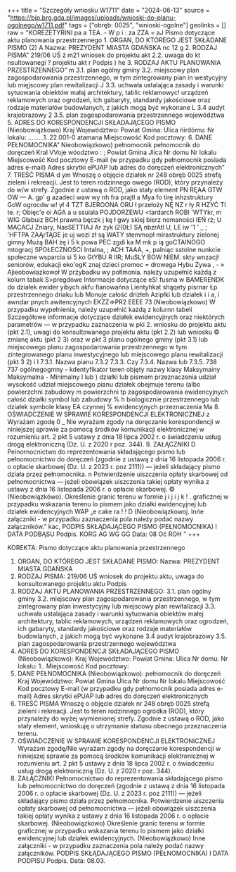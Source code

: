 +++
title = "Szczegóły wniosku W1711"
date = "2024-06-13"
source = "https://bip.brg.gda.pl/images/uploads/wnioski-do-planu-ogolnego/w1711.pdf"
tags = ["obręb: 0025", "wnioski-ogolne"]
geolinks = []
raw = "KOREZETYRINI pa a TEA. - W p i : za ZZA = aJ Pismo dotyczące aktu planowania przestrzennego 1. ORGAN, DO KTÓREGO JEST SKŁADANE PISMO (2)  A Nazwa: PREZYDENT MIASTA GDAŃSKA nc 12  g 2. RODZAJ PISMA”  219/06 UŚ ż m21 wniosek do projektu akt 2.2. uwaga do kt nsultowanegi ? projektu akt r Podpis ) he 3. RODZAJ AKTU PLANOWANIA PRZESTRZENNEGO” m 3.1. plan ogólny gminy 3.2. miejscowy plan zagospodarowania przestrzennego, w tym zintegrowany pian in westycyjny lub mięjscowy plan rewitalizacji J 3.3. uchwała ustalająca zasady i warunki sytuowania obiektów małaj architektury, tablic reklamowyc!  urządzeń reklamowych oraz ogrodzeń, ich gabaryty, standardy jakościowe oraz rodzaje materiałów budowlanych, z jakich mogą być wykonane L 3.4 audyt krajobrazowy 2 3.5. plan zagospodarowania przestrzennego województwa 5. ADRES DO KORESPONDENCJI SKŁADAJĄCEGO PISMO (Nieobowiązkowo) Kraj Województwo: Powiat Gmina: Ulica ńirdómu: Nr lokalu: .........1..22.001-0 atamana Miejscowość Kod pocztowy: 6. DANE PEŁNOMOCNIKA” Nieobowiązkowo) pełnomocnik  pełnomocnik do doręczeń Kral VVoje wóodztwo : ; Powiat Gmina Jlica Nr domu Nr lokalu Miejscowość Kod pocztowy E-mail (w przypadku gdy pełnomocnik posiada adres e-mail) Adres skrytki ePUAP lub adres do doręczeń elektronicznych” 7. TREŚĆ PISMA d ym Wnoszę o objęcie działek nr 248 obręb 0025 strefą zieleni i rekreacji. Jest to teren rodzinnego owego (ROD), który przynależy do w/w strefy. Zgodnie z ustawą o ROD, jako stały element PN RĘAA GTW OW  — A.  gp' g azadeci waw wy nh fra prajtl a Mya fo tirę inhzstruktury GoW ogrocdw w! ył 4 TZT BJEROONA ORU ł przełoży NĘ NZ r ły R HZYĆ TI te. r; Obięc'e oi AGA a  u ssuiala POJDORZEWU <tardarch ROBI 'WTYkr,  m WIG Głabuiz BCH prawna bęczk j kę ł gwy skiej bierz nomaności IEŃ rż; U MACACJ Zniary, NasSETTIAJ Ar zyk i2(0Ł) SĄ nbzrAtl U, LE iw '1 ' _ ; 'HFTPA ZAĄrTĄGE je uj wozi zł są WATY stemmopł mirastruktury zielonej gimny Mużą BAH żę i 5 k powa PEC zgdi ka M mk p ią goCTAINOGO mtogracj SPOŁECZNOŚCI Intalna, ; ACH TAAA, +, palniąc sstolne nunkcie społeczne wsparcia si 5 ko GtYBU R IIR; MuSLY BOW NIEM. skty wnzacjł seniorów, edukacji eko'ogK znaj dzieci promoc = drowega Hybu Żywa , - » Ajieobowiazkowoł W przybadku wy połlmonia. należy uzupełnić każdą z kolurn tabak S>pregdowe Intormacje dotyczące eS! fusma w BAMERENDK do działek ewider yibych akfu fianowańna Lientyhkat  shąqety pisrnar Łp przestrzennego  driaku lub Monuje całość   drizłeh Azipłki lub działek  i i a, i awndar pnych  awitencyjnych EKZZ=>PR2 EEEE 73 (Nieobowiązkowo) W przypadku wypełnienia, należy uzupełnić każdą z kolurnn tabeli Szczegółowe informacje dotyczące działek ewidencyjnych oraz niektórych parametrów — w przypadku zaznaczenia w pki 2. wniosku do projektu aktu (pkt 2.1), uwagi do konsultowanego projektu aktu (pkt 2.2) lub wniosku © zmianę aktu (pkt 2 3) oraz w pkt 3 planu ogólnego gminy (pkt 3.1) lub miejscowego planu zagospodarowania przestrzennego w tym zintegrowanego planu inwestycyjnego lub miejscowego planu rewitalizacji (pkt 3 2) i I 7.3.1. Nazwa pianu  7.3.2 7.3.3. Czy 7.3.4. Nazwa lub 7.3.5. 738  737   ogólnegogmny  - kdentyfikator teren objęty nazwy klasy Maksymainy Maksymalna  - Minimalny I  lub ) działki lub pismem przeznaczenia udział wysokość udział  miejscowego pianu działek obejmuje terenu (albo powierzchni zabudowy m powierzchni   tp zagospodarowania  ewidencyjnych całość działki symbol lub zabudowy % h biologicznie  przestrzennego lub działek symbole kłasy EA czynnej %   ewidencyjnych  przeznaczenia Ma  8. OŚWIADCZENIE W SPRAWIE KORESPONDENCJI ELEKTRONICZNEJ z Wyrażam zgodę 0 _ Nie wyrażam zgody na doręczanie korespondencji w niniejszej sprawie za pomocą środków komunikacji elektronicznej w rozumieniu art. 2 pkt 5 ustawy z dnia 18 lipca 2002 r. o świadczeniu usług drogą elektroniczną (Dz. U. z 2020 r poz. 344). 9. ZAŁĄCZNIKI D Peinornocnictwo do reprezentowania składającego pismo lub pełnomocnictwo do doręczeń (zgodnie z ustawą z dnia 16 listopada 2006 r. o opłacie skarbowej (Dz. U. z 2023 r. poz 2111)) — jeżeli składający pismo działa przez pełnomocnika. n Potwierdzenie uiszczenia opłaty skarbowej od pełnomocnictwa — jeżeli obowiązek uiszczenia takiej opłaty wynika z ustawy z dnia 16 listopada 2006 r. o opłacie skarbowej. © (Nieobowiązkówo). Określenie granic terenu w formie j i j i j k ! . graficznej w przypadku wskazania terenu lo pismem jako działki ewidencyjnej lub działek ewidencyjnych WAP „e cake ra ! ! D  (Nieobowiązkowoj. Inńe załączniki - w przypadku zaznaczenia pola należy podać nazwy załączników.” kac, PODPIS SKŁĄDAJĄCEGO PISMO (PEŁNOMOCNIKA) I DATA PODBĄSU Podpis. KORG AG WG GG Data: 08 Oć ROH "
+++

KOREKTA:
Pismo dotyczące aktu planowania przestrzennego
1. ORGAN, DO KTÓREGO JEST SKŁADANE PISMO:
Nazwa: PREZYDENT MIASTA GDAŃSKA
2. RODZAJ PISMA: 219/06 UŚ
wniosek do projektu aktu, uwaga do konsultowanego projektu aktu
Podpis
3. RODZAJ AKTU PLANOWANIA PRZESTRZENNEGO:
3.1. plan ogólny gminy
3.2. miejscowy plan zagospodarowania przestrzennego, w tym zintegrowany plan inwestycyjny lub miejscowy plan rewitalizacji
3.3. uchwała ustalająca zasady i warunki sytuowania obiektów małej architektury, tablic reklamowych, urządzeń reklamowych oraz ogrodzeń, ich gabaryty, standardy jakościowe oraz rodzaje materiałów budowlanych, z jakich mogą być wykonane
3.4 audyt krajobrazowy
3.5. plan zagospodarowania przestrzennego województwa
4. ADRES DO KORESPONDENCJI SKŁADAJĄCEGO PISMO (Nieobowiązkowo):
Kraj Województwo:
Powiat Gmina:
Ulica Nr domu: Nr lokalu: 1..
Miejscowość Kod pocztowy:
5. DANE PEŁNOMOCNIKA (Nieobowiązkowo):
pełnomocnik do doręczeń
Kraj Województwo:
Powiat Gmina
Ulica Nr domu Nr lokalu
Miejscowość Kod pocztowy
E-mail (w przypadku gdy pełnomocnik posiada adres e-mail)
Adres skrytki ePUAP lub adres do doręczeń elektronicznych
6. TREŚĆ PISMA
Wnoszę o objęcie działek nr 248 obręb 0025 strefą zieleni i rekreacji. Jest to teren rodzinnego ogródka (ROD), który przynależy do wyżej wymienionej strefy. Zgodnie z ustawą o ROD, jako stały element, wnioskuję o utrzymanie statusu obecnego przeznaczenia terenu.
7. OŚWIADCZENIE W SPRAWIE KORESPONDENCJI ELEKTRONICZNEJ
Wyrażam zgodę/Nie wyrażam zgody
na doręczanie korespondencji w niniejszej sprawie za pomocą środków komunikacji elektronicznej w rozumieniu art. 2 pkt 5 ustawy z dnia 18 lipca 2002 r. o świadczeniu usług drogą elektroniczną (Dz. U. z 2020 r poz. 344).
8. ZAŁĄCZNIKI
Pełnomocnictwo do reprezentowania składającego pismo lub pełnomocnictwo do doręczeń (zgodnie z ustawą z dnia 16 listopada 2006 r. o opłacie skarbowej (Dz. U. z 2023 r. poz 2111)) — jeżeli składający pismo działa przez pełnomocnika.
Potwierdzenie uiszczenia opłaty skarbowej od pełnomocnictwa — jeżeli obowiązek uiszczenia takiej opłaty wynika z ustawy z dnia 16 listopada 2006 r. o opłacie skarbowej.
(Nieobowiązkowo) Określenie granic terenu w formie graficznej w przypadku wskazania terenu lo pismem jako działki ewidencyjnej lub działek ewidencyjnych.
(Nieobowiązkowo) Inne załączniki - w przypadku zaznaczenia pola należy podać nazwy załączników.
PODPIS SKŁĄDAJĄCEGO PISMO (PEŁNOMOCNIKA) I DATA PODPISU
Podpis.
Data: 08.03.



